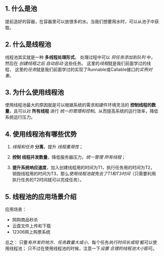 

## 1. 什么是池

提前造好的容器，在容器里可以放很多的水。当我们想要用水时，可以从池子中获取。


## 2. 什么是线程池

线程池其实就是一种 **多线程处理形式**。
处理过程中可以 *将任务添加到队列* 中，然后在 *创建线程之后 自动启动* 这些任务。
这里的*线程*就是我们前面学过的线程，
这里的*任务*就是我们前面学过的实现了Runnable或Callable接口的*实例对象*。


## 3. 为什么使用线程池

使用线程池最大的原因就是可以根据系统的需求和硬件环境灵活的 **控制线程的数量**，且可以对 **所有线程** 进行 *统一的管理和控制*。从而提高系统的运行效率，降低系统运行压力。


## 4. 使用线程池有哪些优势

1. *线程和任务* **分离**，提升 *线程重用性*；

2. **控制 线程并发数量**，降低服务器压力，*统一管理 所有线程*；

3. **提升系统响应速度**，加入创建线程用的时间为T1，执行任务用的时间为T2，销毁线程用的时间为T3，那么*使用线程池就免去了T1和T3时间*（只需要利用执行任务的T2时间就可以完成任务）。


## 5. 线程池的应用场景介绍

应用场景：
- 网购商品秒杀
- 云盘文件上传和下载
- 12306网上购票系统

总之：
只要*有并发的地方*、*任务数量大或小*、每个任务*执行时间长或短* 都可以使用线程池；
只不过在使用线程池的时候，注意一下*设置 合理的线程池大小*即可。